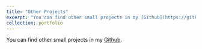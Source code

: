 ```yaml
---
title: "Other Projects"
excerpt: "You can find other small projects in my [Github](https://github.com/luiginoto)."
collection: portfolio
---
```


You can find other small projects in my [Github](https://github.com/luiginoto).


